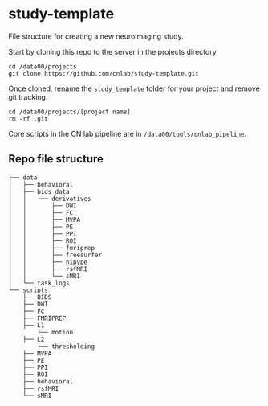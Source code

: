# study-template

File structure for creating a new neuroimaging study.

Start by cloning this repo to the server in the projects directory

```
cd /data00/projects
git clone https://github.com/cnlab/study-template.git
```

Once cloned, rename the `study_template` folder for your project and remove git tracking.

```
cd /data00/projects/[project name]
rm -rf .git
```

Core scripts in the CN lab pipeline are in `/data00/tools/cnlab_pipeline`. 

## Repo file structure

```
├── data
│	├── behavioral
│	├── bids_data
│	│	└── derivatives
│	│		├── DWI
│	│		├── FC
│	│		├── MVPA
│	│		├── PE
│	│		├── PPI
│	│		├── ROI
│	│		├── fmriprep
│	│		├── freesurfer
│	│		├── nipype
│	│		├── rsfMRI
│	│		└── sMRI
│	└── task_logs
└── scripts
    ├── BIDS
    ├── DWI
    ├── FC
    ├── FMRIPREP
    ├── L1
    	└── motion
    ├── L2
    	└── thresholding
    ├── MVPA
    ├── PE
    ├── PPI
    ├── ROI
    ├── behavioral
    ├── rsfMRI
    └── sMRI
```
